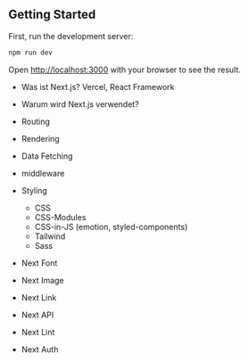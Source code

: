 ## Getting Started

First, run the development server:

```bash
npm run dev
```

Open [http://localhost:3000](http://localhost:3000) with your browser to see the result.

- Was ist Next.js? Vercel, React Framework
- Warum wird Next.js verwendet?
- Routing
- Rendering
- Data Fetching
- middleware
- Styling
  - CSS
  - CSS-Modules
  - CSS-in-JS (emotion, styled-components)
  - Tailwind
  - Sass
- Next Font
- Next Image
- Next Link
- Next API
- Next Lint

- Next Auth

